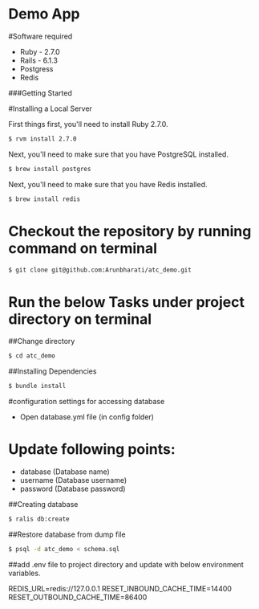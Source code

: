 # Demo App
#Software required
 * Ruby - 2.7.0
 * Rails - 6.1.3
 * Postgress
 * Redis

###Getting Started

#Installing a Local Server

First things first, you'll need to install Ruby 2.7.0.

```sh
$ rvm install 2.7.0
```

Next, you'll need to make sure that you have PostgreSQL installed.

```sh
$ brew install postgres
```

Next, you'll need to make sure that you have Redis installed.

```sh
$ brew install redis
```

# Checkout the repository by running command on terminal

```sh
$ git clone git@github.com:Arunbharati/atc_demo.git
```
# Run the below Tasks under project directory on terminal

##Change directory
```sh
$ cd atc_demo
```

##Installing Dependencies
```sh
$ bundle install
```

#configuration settings for accessing database
 * Open database.yml file (in config folder)
 # Update following points:
  * database (Database name)
  * username (Database username)
  * password (Database password)

##Creating database
```sh
$ ralis db:create
```
##Restore database from dump file
```sh
$ psql -d atc_demo < schema.sql
```
##add .env file to project directory and update with below environment variables.

  REDIS_URL=redis://127.0.0.1
  RESET_INBOUND_CACHE_TIME=14400
  RESET_OUTBOUND_CACHE_TIME=86400
